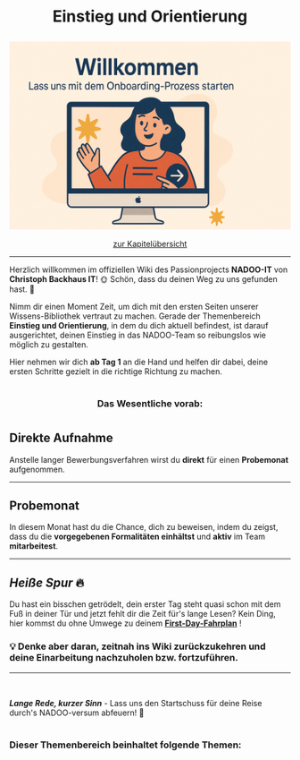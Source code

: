 # <p align="center">Einstieg und Orientierung</p>

![Willkommen](../../images/onboarding.png)

<p align="center">
<a href="#dieser-themenbereich-beinhaltet-folgende-themen">zur Kapitelübersicht</a>
</p>

---

Herzlich willkommen im offiziellen Wiki des Passionprojects **NADOO-IT** von **Christoph Backhaus IT**! 🌞 Schön, dass du deinen Weg zu uns gefunden hast. 🙌

Nimm dir einen Moment Zeit, um dich mit den ersten Seiten unserer Wissens-Bibliothek vertraut zu machen. Gerade der Themenbereich **Einstieg und Orientierung**, in dem du dich aktuell befindest, ist darauf ausgerichtet, deinen Einstieg in das NADOO-Team so reibungslos wie möglich zu gestalten.

Hier nehmen wir dich **ab Tag 1** an die Hand und helfen dir dabei, deine ersten Schritte gezielt in die richtige Richtung zu machen.

#

<h3 align="center">Das Wesentliche vorab:</h3>

#

## Direkte Aufnahme

Anstelle langer Bewerbungsverfahren wirst du **direkt** für einen **Probemonat** aufgenommen.

---

## Probemonat

In diesem Monat hast du die Chance, dich zu beweisen, indem du zeigst, dass du die **vorgegebenen Formalitäten einhältst** und **aktiv** im Team **mitarbeitest**.

---

## _Heiße Spur_ 🔥

Du hast ein bisschen getrödelt, dein erster Tag steht quasi schon mit dem Fuß in deiner Tür und jetzt fehlt dir die Zeit für's lange Lesen? Kein Ding, hier kommst du ohne Umwege zu deinem <span align="center">
<a href="/docs/00-willkommen/01-leitfaden//README.md/#übersicht-dein-fahrplan-für-den-ersten-tag"><strong>First-Day-Fahrplan</strong></a>
</span>!

### 💡 Denke aber daran, zeitnah ins Wiki zurückzukehren und deine Einarbeitung nachzuholen bzw. fortzuführen.

---

<br>

**_Lange Rede, kurzer Sinn_** - Lass uns den Startschuss für deine Reise durch's NADOO-versum abfeuern! 🚀

#

### Dieser Themenbereich beinhaltet folgende Themen:

#

<!-- hier Kapitelübersicht hinzufügen -->

